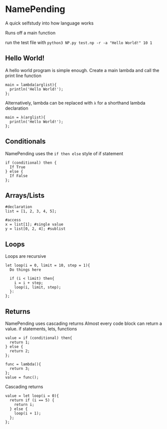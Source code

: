 # NamePending
A quick selfstudy into how language works

Runs off a main function

run the test file with `python3 NP.py test.np -r -a "Hello World!" 10 1`

## Hello World!
A hello world program is simple enough. Create a main lambda and call the print line function
```
main = lambda(arglist){
  println('Hello World!');
};
```
Alternatively, lambda can be replaced with `λ` for a shorthand lambda declaration
```
main = λ(arglist){
  println('Hello World!');
};
```

## Conditionals
NamePending uses the `if then else` style of if statement
```
if (conditional) then {
  If True
} else {
  If False
}; 
```

## Arrays/Lists
```
#declaration
list = [1, 2, 3, 4, 5];

#access
x = list[1]; #single value
y = list[0, 2, 4]; #sublist
```

## Loops
Loops are recursive
```
let loop(i = 0, limit = 10, step = 1){
  Do things here

  if (i < limit) then{
    i = i + step;
    loop(i, limit, step);
  }:
};
```

## Returns
NamePending uses cascading returns
Almost every code block can return a value. if statements, lets, functions
```
value = if (conditional) then{
  return 1;
} else {
  return 2;
};
```
```
func = lambda(){
  return 3;
};
value = func();
```
Cascading returns
```
value = let loop(i = 0){
  return if (i == 5) {
    return i;
  } else {
    loop(i + 1);
  };
};
```
